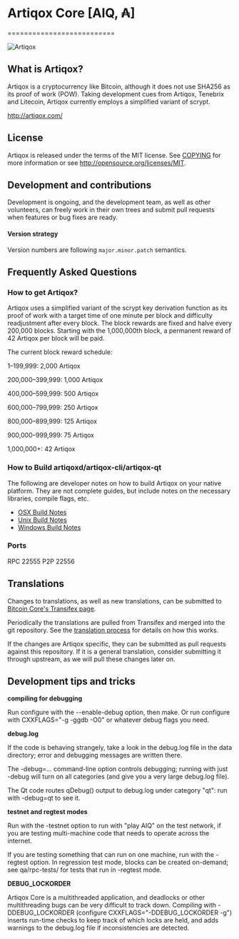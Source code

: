 # Artiqox Core [AIQ, ₳]
==========================

![Artiqox](https://avatars2.githubusercontent.com/u/37213767)

## What is Artiqox?
Artiqox is a cryptocurrency like Bitcoin, although it does not use SHA256 as its proof of work (POW). Taking development cues from Artiqox, Tenebrix and Litecoin, Artiqox currently employs a simplified variant of scrypt.

http://artiqox.com/

## License
Artiqox is released under the terms of the MIT license. See [COPYING](COPYING)
for more information or see http://opensource.org/licenses/MIT.

## Development and contributions
Development is ongoing, and the development team, as well as other volunteers, can freely work in their own trees and submit pull requests when features or bug fixes are ready.

#### Version strategy
Version numbers are following ```major.minor.patch``` semantics.

## Frequently Asked Questions

### How to get Artiqox?
Artiqox uses a simplified variant of the scrypt key derivation function as its proof of work with a target time of one minute per block and difficulty readjustment after every block. The block rewards are fixed and halve every 200,000 blocks. Starting with the 1,000,000th block, a permanent reward of 42 Artiqox per block will be paid. 

The current block reward schedule:

1–199,999: 2,000 Artiqox 

200,000–399,999: 1,000 Artiqox

400,000–599,999: 500 Artiqox

600,000–799,999: 250 Artiqox

800,000–899,999: 125 Artiqox

900,000–999,999: 75 Artiqox

1,000,000+: 42 Artiqox

### How to Build artiqoxd/artiqox-cli/artiqox-qt

  The following are developer notes on how to build Artiqox on your native platform. They are not complete guides, but include notes on the necessary libraries, compile flags, etc.

  - [OSX Build Notes](doc/build-osx.md)
  - [Unix Build Notes](doc/build-unix.md)
  - [Windows Build Notes](doc/build-msw.md)

### Ports
RPC 22555
P2P 22556

Translations
------------

Changes to translations, as well as new translations, can be submitted to
[Bitcoin Core's Transifex page](https://www.transifex.com/projects/p/bitcoin/).

Periodically the translations are pulled from Transifex and merged into the git repository. See the
[translation process](doc/translation_process.md) for details on how this works.

If the changes are Artiqox specific, they can be submitted as pull requests against this repository.
If it is a general translation, consider submitting it through upstream, as we will pull these changes later on.

Development tips and tricks
---------------------------

**compiling for debugging**

Run configure with the --enable-debug option, then make. Or run configure with
CXXFLAGS="-g -ggdb -O0" or whatever debug flags you need.

**debug.log**

If the code is behaving strangely, take a look in the debug.log file in the data directory;
error and debugging messages are written there.

The -debug=... command-line option controls debugging; running with just -debug will turn
on all categories (and give you a very large debug.log file).

The Qt code routes qDebug() output to debug.log under category "qt": run with -debug=qt
to see it.

**testnet and regtest modes**

Run with the -testnet option to run with "play AIQ" on the test network, if you
are testing multi-machine code that needs to operate across the internet.

If you are testing something that can run on one machine, run with the -regtest option.
In regression test mode, blocks can be created on-demand; see qa/rpc-tests/ for tests
that run in -regtest mode.

**DEBUG_LOCKORDER**

Artiqox Core is a multithreaded application, and deadlocks or other multithreading bugs
can be very difficult to track down. Compiling with -DDEBUG_LOCKORDER (configure
CXXFLAGS="-DDEBUG_LOCKORDER -g") inserts run-time checks to keep track of which locks
are held, and adds warnings to the debug.log file if inconsistencies are detected.
